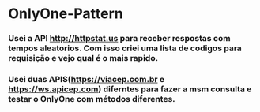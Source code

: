 # OnlyOne-Pattern

### Usei a API http://httpstat.us para receber respostas com tempos aleatorios. Com isso criei uma lista de codigos para requisição e vejo qual é o mais rapido.
### Usei duas APIS(https://viacep.com.br e https://ws.apicep.com) diferntes para fazer a msm consulta e testar o OnlyOne com métodos diferentes.
